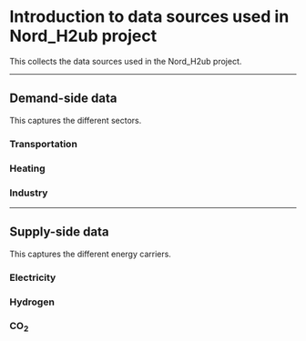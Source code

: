 # Introduction to data sources used in Nord_H2ub project
This collects the data sources used in the Nord_H2ub project.
_____________________________________________________________

## Demand-side data
This captures the different sectors.
### Transportation
### Heating
### Industry


_____________________________________________________________
## Supply-side data
This captures the different energy carriers.
### Electricity
### Hydrogen
### CO<sub>2</sub>
